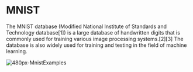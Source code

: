 # MNIST

The MNIST database (Modified National Institute of Standards and Technology database[1]) is a large database of handwritten digits that is commonly used for training various image processing systems.[2][3] The database is also widely used for training and testing in the field of machine learning.

![480px-MnistExamples](https://user-images.githubusercontent.com/92215659/235303799-401d926a-d13d-42db-ac12-36ce57c793c9.png)
